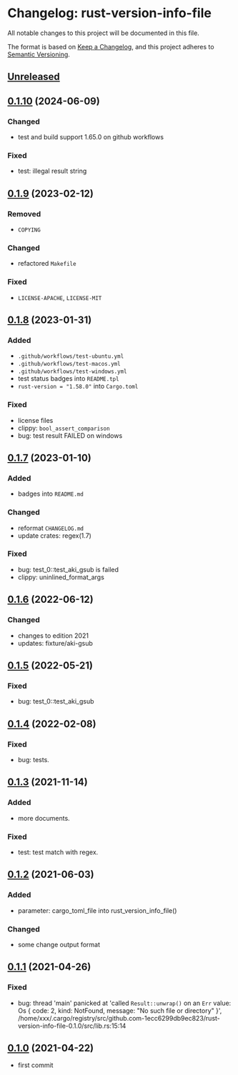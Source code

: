 # Changelog: rust-version-info-file

All notable changes to this project will be documented in this file.

The format is based on [Keep a Changelog](https://keepachangelog.com/en/1.0.0/),
and this project adheres to [Semantic Versioning](https://semver.org/spec/v2.0.0.html).

## [Unreleased]


## [0.1.10] (2024-06-09)
### Changed
* test and build support 1.65.0 on github workflows

### Fixed
* test: illegal result string

## [0.1.9] (2023-02-12)
### Removed
* `COPYING`

### Changed
* refactored `Makefile`

### Fixed
* `LICENSE-APACHE`, `LICENSE-MIT`

## [0.1.8] (2023-01-31)
### Added
* `.github/workflows/test-ubuntu.yml`
* `.github/workflows/test-macos.yml`
* `.github/workflows/test-windows.yml`
* test status badges into `README.tpl`
* `rust-version = "1.58.0"` into `Cargo.toml`

### Fixed
* license files
* clippy: `bool_assert_comparison`
* bug: test result FAILED on windows

## [0.1.7] (2023-01-10)
### Added
* badges into `README.md`

### Changed
* reformat `CHANGELOG.md`
* update crates: regex(1.7)

### Fixed
* bug: test_0::test_aki_gsub is failed
* clippy: uninlined_format_args

## [0.1.6] (2022-06-12)
### Changed
* changes to edition 2021
* updates: fixture/aki-gsub

## [0.1.5] (2022-05-21)
### Fixed
* bug: test_0::test_aki_gsub

## [0.1.4] (2022-02-08)
### Fixed
* bug: tests.

## [0.1.3] (2021-11-14)
### Added
* more documents.

### Fixed
* test: test match with regex.

## [0.1.2] (2021-06-03)
### Added
* parameter: cargo_toml_file into rust_version_info_file()

### Changed
* some change output format

## [0.1.1] (2021-04-26)
### Fixed
* bug: thread 'main' panicked at 'called `Result::unwrap()` on an `Err` value: Os { code: 2, kind: NotFound, message: "No such file or directory" }', /home/xxx/.cargo/registry/src/github.com-1ecc6299db9ec823/rust-version-info-file-0.1.0/src/lib.rs:15:14

## [0.1.0] (2021-04-22)
* first commit

[Unreleased]: https://github.com/aki-akaguma/rust-version-info-file/compare/v0.1.10..HEAD
[0.1.10]: https://github.com/aki-akaguma/rust-version-info-file/compare/v0.1.9..v0.1.10
[0.1.9]: https://github.com/aki-akaguma/rust-version-info-file/compare/v0.1.8..v0.1.9
[0.1.8]: https://github.com/aki-akaguma/rust-version-info-file/compare/v0.1.7..v0.1.8
[0.1.7]: https://github.com/aki-akaguma/rust-version-info-file/compare/v0.1.6..v0.1.7
[0.1.6]: https://github.com/aki-akaguma/rust-version-info-file/compare/v0.1.5..v0.1.6
[0.1.5]: https://github.com/aki-akaguma/rust-version-info-file/compare/v0.1.4..v0.1.5
[0.1.4]: https://github.com/aki-akaguma/rust-version-info-file/compare/v0.1.3..v0.1.4
[0.1.3]: https://github.com/aki-akaguma/rust-version-info-file/compare/v0.1.2..v0.1.3
[0.1.2]: https://github.com/aki-akaguma/rust-version-info-file/compare/v0.1.1..v0.1.2
[0.1.1]: https://github.com/aki-akaguma/rust-version-info-file/compare/v0.1.0..v0.1.1
[0.1.0]: https://github.com/aki-akaguma/rust-version-info-file/releases/tag/v0.1.0
